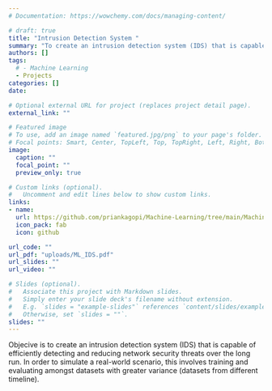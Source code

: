 ```yaml
---
# Documentation: https://wowchemy.com/docs/managing-content/

# draft: true
title: "Intrusion Detection System "
summary: "To create an intrusion detection system (IDS) that is capable of efficiently detecting and reducing network security threats over the long run. In order to simulate a real-world scenario, this involves training and evaluating amongst datasets with greater variance (datasets from different timeline). "
authors: []
tags: 
  # - Machine Learning
  - Projects
categories: []
date: 

# Optional external URL for project (replaces project detail page).
external_link: ""

# Featured image
# To use, add an image named `featured.jpg/png` to your page's folder.
# Focal points: Smart, Center, TopLeft, Top, TopRight, Left, Right, BottomLeft, Bottom, BottomRight.
image:
  caption: ""
  focal_point: ""
  preview_only: true

# Custom links (optional).
#   Uncomment and edit lines below to show custom links.
links:
- name: 
  url: https://github.com/priankagopi/Machine-Learning/tree/main/Machine%20Learning%20Based%20Intrusion%20Detection%20System
  icon_pack: fab
  icon: github

url_code: ""
url_pdf: "uploads/ML_IDS.pdf"
url_slides: ""
url_video: ""

# Slides (optional).
#   Associate this project with Markdown slides.
#   Simply enter your slide deck's filename without extension.
#   E.g. `slides = "example-slides"` references `content/slides/example-slides.md`.
#   Otherwise, set `slides = ""`.
slides: ""
---
```

Objecive is to create an intrusion detection system (IDS) that is capable of efficiently detecting and reducing network security threats over the long run. In order to simulate a real-world scenario, this involves training and evaluating amongst datasets with greater variance (datasets from different timeline).
